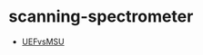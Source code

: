 # scanning-spectrometer

* [UEFvsMSU](http://nbviewer.ipython.org/urls/raw.github.com/IRebri/scanning-spectrometer/blob/master/misc/UEFvsMSU%20mobile%20spectrometers.ipynb)
